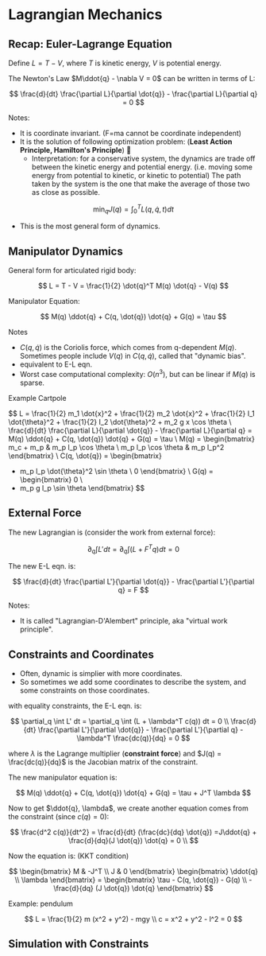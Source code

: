 # Lagrangian Mechanics


## Recap: Euler-Lagrange Equation

Define $L = T - V$, where $T$ is kinetic energy, $V$ is potential energy. 

The Newton's Law $M\ddot{q} - \nabla V = 0$ can be written in terms of L:

$$
\frac{d}{dt} \frac{\partial L}{\partial \dot{q}} - \frac{\partial L}{\partial q} = 0
$$

Notes:
- It is coordinate invariant. (F=ma cannot be coordinate independent)
- It is the solution of following optimization problem: (**Least Action Principle, Hamilton's Principle**) 🌟
  - Interpretation: for a conservative system, the dynamics are trade off between the kinetic energy and potential energy. (i.e. moving some energy from potential to kinetic, or kinetic to potential) The path taken by the system is the one that make the average of those two as close as possible. 

$$
\min_q J(q) = \int_0^T L(q, \dot{q}, t) dt 
$$

- This is the most general form of dynamics. 


## Manipulator Dynamics

General form for articulated rigid body:

$$
L = T - V = \frac{1}{2} \dot{q}^T M(q) \dot{q} - V(q)
$$

Manipulator Equation:

$$
M(q) \ddot{q} + C(q, \dot{q}) \dot{q} + G(q) = \tau
$$

Notes
- $C(q, \dot{q})$ is the Coriolis force, which comes from q-dependent $M(q)$. Sometimes people include $V(q)$ in $C(q, \dot{q})$, called that "dynamic bias".
- equivalent to E-L eqn. 
- Worst case computational complexity: $O(n^3)$, but can be linear if $M(q)$ is sparse. 

Example
Cartpole

$$
L = \frac{1}{2} m_1 \dot{x}^2 + \frac{1}{2} m_2 \dot{x}^2 + \frac{1}{2} I_1 \dot{\theta}^2 + \frac{1}{2} I_2 \dot{\theta}^2 + m_2 g x \cos \theta \\
\frac{d}{dt} \frac{\partial L}{\partial \dot{q}} - \frac{\partial L}{\partial q} = M(q) \ddot{q} + C(q, \dot{q}) \dot{q} + G(q) = \tau \\
M(q) = \begin{bmatrix}
m_c + m_p & m_p l_p \cos \theta \\
m_p l_p \cos \theta &  m_p l_p^2
\end{bmatrix} \\
C(q, \dot{q}) = \begin{bmatrix}
- m_p l_p \dot{\theta}^2 \sin \theta \\
0
\end{bmatrix} \\
G(q) = \begin{bmatrix}
0 \\
- m_p g l_p \sin \theta
\end{bmatrix} 
$$

## External Force

The new Lagrangian is (consider the work from external force):

$$
\partial_q \int L' dt = \partial_q \int (L + F^T q) dt = 0
$$

The new E-L eqn. is:

$$
\frac{d}{dt} \frac{\partial L'}{\partial \dot{q}} - \frac{\partial L'}{\partial q} = F
$$

Notes:
- It is called "Lagrangian-D'Alembert" principle, aka "virtual work principle". 

## Constraints and Coordinates

- Often, dynamic is simplier with more coordinates. 
- So sometimes we add some coordinates to describe the system, and some constraints on those coordinates. 

with equality constraints, the E-L eqn. is:

$$
\partial_q \int L' dt = \partial_q \int (L + \lambda^T c(q)) dt = 0 \\
\frac{d}{dt} \frac{\partial L'}{\partial \dot{q}} - \frac{\partial L'}{\partial q} - \lambda^T \frac{dc(q)}{dq} = 0
$$

where $\lambda$ is the Lagrange multiplier (**constraint force**) and $J(q) = \frac{dc(q)}{dq}$ is the Jacobian matrix of the constraint. 

The new manipulator equation is:

$$
M(q) \ddot{q} + C(q, \dot{q}) \dot{q} + G(q)  = \tau + J^T \lambda
$$

Now to get $\ddot{q}, \lambda$, we create another equation comes from the constraint (since $c(q) = 0$): 

$$
\frac{d^2 c(q)}{dt^2} = \frac{d}{dt} (\frac{dc}{dq} \dot{q}) =J\ddot{q} + \frac{d}{dq}(J \dot{q}) \dot{q} = 0 \\
$$

Now the equation is: (KKT condition)

$$
\begin{bmatrix}
M & -J^T \\
J & 0
\end{bmatrix}
\begin{bmatrix}
\ddot{q} \\
\lambda
\end{bmatrix}
= \begin{bmatrix}
\tau - C(q, \dot{q}) - G(q) \\
-\frac{d}{dq} (J \dot{q}) \dot{q}
\end{bmatrix}
$$

Example: pendulum

$$
L = \frac{1}{2} m (x^2 + y^2) - mgy \\
c = x^2 + y^2 - l^2 = 0 
$$

## Simulation with Constraints

